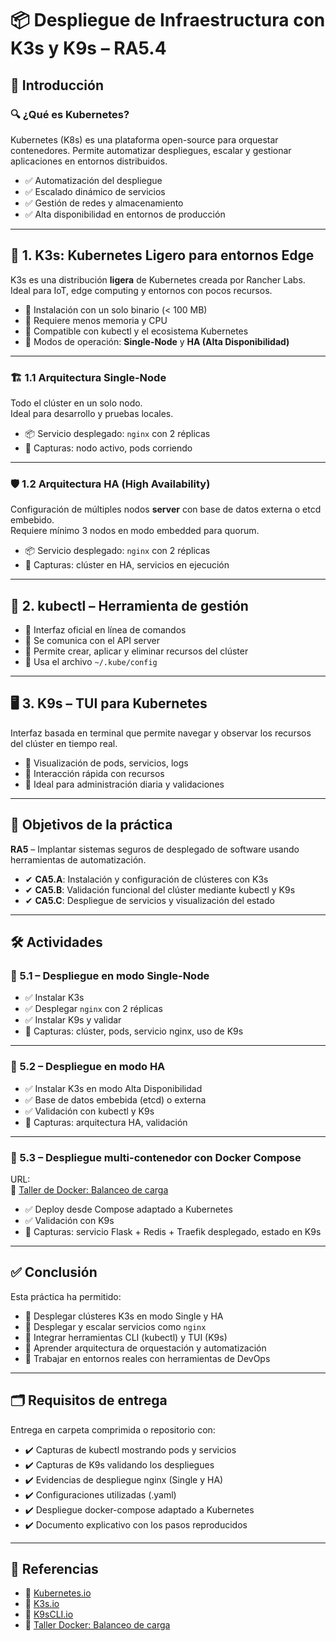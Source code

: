 # 📦 Despliegue de Infraestructura con K3s y K9s – RA5.4

## 📌 Introducción

### 🔍 ¿Qué es Kubernetes?
Kubernetes (K8s) es una plataforma open-source para orquestar contenedores. Permite automatizar despliegues, escalar y gestionar aplicaciones en entornos distribuidos.

- ✅ Automatización del despliegue  
- ✅ Escalado dinámico de servicios  
- ✅ Gestión de redes y almacenamiento  
- ✅ Alta disponibilidad en entornos de producción

---

## 🧠 1. K3s: Kubernetes Ligero para entornos Edge

K3s es una distribución **ligera** de Kubernetes creada por Rancher Labs. Ideal para IoT, edge computing y entornos con pocos recursos.

- 🔹 Instalación con un solo binario (< 100 MB)  
- 🔹 Requiere menos memoria y CPU  
- 🔹 Compatible con kubectl y el ecosistema Kubernetes  
- 🔹 Modos de operación: **Single-Node** y **HA (Alta Disponibilidad)**

---

### 🏗️ 1.1 Arquitectura Single-Node

Todo el clúster en un solo nodo.  
Ideal para desarrollo y pruebas locales.

- 📦 Servicio desplegado: `nginx` con 2 réplicas  
- 📸 Capturas: nodo activo, pods corriendo

---

### 🛡️ 1.2 Arquitectura HA (High Availability)

Configuración de múltiples nodos **server** con base de datos externa o etcd embebido.  
Requiere mínimo 3 nodos en modo embedded para quorum.

- 📦 Servicio desplegado: `nginx` con 2 réplicas  
- 📸 Capturas: clúster en HA, servicios en ejecución

---

## 🔧 2. kubectl – Herramienta de gestión

- 🔹 Interfaz oficial en línea de comandos  
- 🔹 Se comunica con el API server  
- 🔹 Permite crear, aplicar y eliminar recursos del clúster  
- 🔹 Usa el archivo `~/.kube/config`

---

## 🖥️ 3. K9s – TUI para Kubernetes

Interfaz basada en terminal que permite navegar y observar los recursos del clúster en tiempo real.

- 🔹 Visualización de pods, servicios, logs  
- 🔹 Interacción rápida con recursos  
- 🔹 Ideal para administración diaria y validaciones

---

## 🎯 Objetivos de la práctica

**RA5** – Implantar sistemas seguros de desplegado de software usando herramientas de automatización.

- ✔ **CA5.A**: Instalación y configuración de clústeres con K3s  
- ✔ **CA5.B**: Validación funcional del clúster mediante kubectl y K9s  
- ✔ **CA5.C**: Despliegue de servicios y visualización del estado

---

## 🛠️ Actividades

### 🔧 5.1 – Despliegue en modo Single-Node

- ✅ Instalar K3s  
- ✅ Desplegar `nginx` con 2 réplicas  
- ✅ Instalar K9s y validar  
- 📸 Capturas: clúster, pods, servicio nginx, uso de K9s

---

### 🔧 5.2 – Despliegue en modo HA

- ✅ Instalar K3s en modo Alta Disponibilidad  
- ✅ Base de datos embebida (etcd) o externa  
- ✅ Validación con kubectl y K9s  
- 📸 Capturas: arquitectura HA, validación

---

### 🔧 5.3 – Despliegue multi-contenedor con Docker Compose

URL:  
📎 [Taller de Docker: Balanceo de carga](https://aulasoftwarelibre.github.io/taller-de-docker/dockerfile/#balanceo-de-carga)

- ✅ Deploy desde Compose adaptado a Kubernetes  
- ✅ Validación con K9s  
- 📸 Capturas: servicio Flask + Redis + Traefik desplegado, estado en K9s

---

## ✅ Conclusión

Esta práctica ha permitido:

- 🔹 Desplegar clústeres K3s en modo Single y HA  
- 🔹 Desplegar y escalar servicios como `nginx`  
- 🔹 Integrar herramientas CLI (kubectl) y TUI (K9s)  
- 🔹 Aprender arquitectura de orquestación y automatización  
- 🔹 Trabajar en entornos reales con herramientas de DevOps

---

## 🗂️ Requisitos de entrega

Entrega en carpeta comprimida o repositorio con:

- ✔️ Capturas de kubectl mostrando pods y servicios  
- ✔️ Capturas de K9s validando los despliegues  
- ✔️ Evidencias de despliegue nginx (Single y HA)  
- ✔️ Configuraciones utilizadas (.yaml)  
- ✔️ Despliegue docker-compose adaptado a Kubernetes  
- ✔️ Documento explicativo con los pasos reproducidos

---

## 📖 Referencias

- 🔗 [Kubernetes.io](https://kubernetes.io/es/)  
- 🔗 [K3s.io](https://k3s.io/)  
- 🔗 [K9sCLI.io](https://k9scli.io/)  
- 📝 [Taller Docker: Balanceo de carga](https://aulasoftwarelibre.github.io/taller-de-docker/dockerfile/#balanceo-de-carga)
